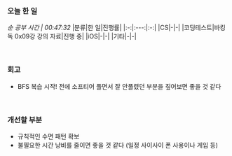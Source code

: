 ### 오늘 한 일
_순 공부 시간 | 00:47:32_
|분류|한 일|진행률|
|:-:|:---:|:-:|
|CS|-|-|
|코딩테스트|바킹독 0x09강 강의 자료|진행 중|
|iOS|-|-|
|기타|-|-|

<br>

### 회고
- BFS 복습 시작! 전에 소프티어 풀면서 잘 안풀렸던 부분을 짚어보면 좋을 것 같다

<br>

### 개선할 부분
- 규칙적인 수면 패턴 확보
- 불필요한 시간 낭비를 줄이면 좋을 것 같다 (일정 사이사이 폰 사용이나 게임 등)

